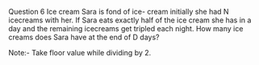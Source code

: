 Question 6
Ice cream
Sara is fond of ice- cream initially she had N icecreams with her. If Sara eats exactly half of the ice cream she has in a day and the remaining icecreams get tripled each night. How many ice creams does Sara have at the end of D days?

Note:- Take floor value while dividing by 2.
